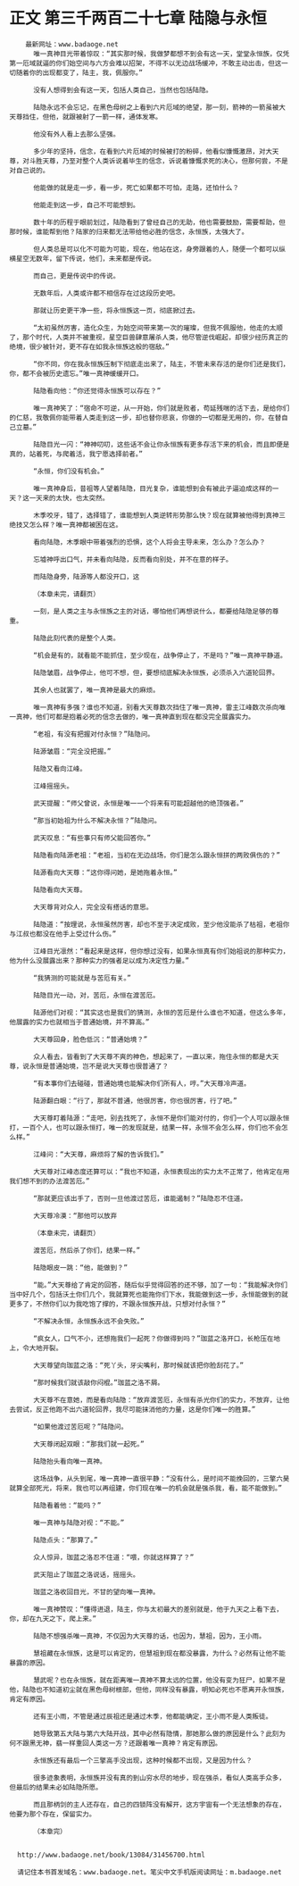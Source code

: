 # 正文 第三千两百二十七章 陆隐与永恒
        最新网址：www.badaoge.net
          唯一真神目光带着惊叹：“其实那时候，我做梦都想不到会有这一天，堂堂永恒族，仅凭第一厄域就逼的你们始空间与六方会难以招架，不得不以无边战场缓冲，不敢主动出击，但这一切随着你的出现都变了，陆主，我，佩服你。”
      
          没有人想得到会有这一天，包括人类自己，当然也包括陆隐。
      
          陆隐永远不会忘记，在黑色母树之上看到六片厄域的绝望，那一刻，箭神的一箭虽被大天尊挡住，但他，就跟被射了一箭一样，通体发寒。
      
          他没有外人看上去那么坚强。
      
          多少年的坚持，信念，在看到六片厄域的时候被打的粉碎，他看似慷慨激昂，对大天尊，对斗胜天尊，乃至对整个人类诉说着毕生的信念，诉说着慷慨求死的决心，但那何尝，不是对自己说的。
      
          他能做的就是走一步，看一步，死亡如果都不可怕，走路，还怕什么？
      
          他能走到这一步，自己不可能想到。
      
          数十年的历程于眼前划过，陆隐看到了曾经自己的无助，他也需要鼓励，需要帮助，但那时候，谁能帮到他？陆家的归来都无法带给他必胜的信念，永恒族，太强大了。
      
          但人类总是可以化不可能为可能，现在，他站在这，身旁跟着的人，随便一个都可以纵横星空无数年，留下传说，他们，未来都是传说。
      
          而自己，更是传说中的传说。
      
          无数年后，人类或许都不相信存在过这段历史吧。
      
          那就让历史更干净一些，将永恒族这一页，彻底掀过去。
      
          “太初虽然厉害，造化众生，为始空间带来第一次的璀璨，但我不佩服他，他走的太顺了，那个时代，人类并不被重视，星空巨兽肆意屠杀人类，他尽管逆伐崛起，却很少经历真正的绝境，很少被针对，更不存在如我永恒族这般的宿敌。”
      
          “你不同，你在我永恒族压制下彻底走出来了，陆主，不管未来存活的是你们还是我们，你，都不会被历史遗忘。”唯一真神缓缓开口。
      
          陆隐看向他：“你还觉得永恒族可以存在？”
      
          唯一真神笑了：“宿命不可逆，从一开始，你们就是败者，苟延残喘的活下去，是给你们的仁慈，我敬佩你能带着人类走到这一步，却也替你悲哀，你做的一切都是无用的，你，在替自己立墓。”
      
          陆隐目光一闪：“神神叨叨，这些话不会让你永恒族有更多存活下来的机会，而且即便是真的，站着死，与爬着活，我宁愿选择前者。”
      
          “永恒，你们没有机会。”
      
          唯一真神身后，昔祖等人望着陆隐，目光复杂，谁能想到会有被此子逼迫成这样的一天？这一天来的太快，也太突然。
      
          木季咬牙，错了，选择错了，谁能想到人类逆转形势那么快？现在就算被他得到真神三绝技又怎么样？唯一真神都被困在这。
      
          看向陆隐，木季眼中带着强烈的恐惧，这个人将会主导未来，怎么办？怎么办？
      
          忘墟神呼出口气，并未看向陆隐，反而看向别处，并不在意的样子。
      
          而陆隐身旁，陆源等人都没开口，这
      
          （本章未完，请翻页）
      
          一刻，是人类之主与永恒族之主的对话，哪怕他们再想说什么，都要给陆隐足够的尊重。
      
          陆隐此刻代表的是整个人类。
      
          “机会是有的，就看能不能抓住，至少现在，战争停止了，不是吗？”唯一真神平静道。
      
          陆隐皱眉，战争停止，他可不想，但，要想彻底解决永恒族，必须杀入六道轮回界。
      
          其余人也就罢了，唯一真神是最大的麻烦。
      
          唯一真神有多强？谁也不知道，别看大天尊数次挡住了唯一真神，雷主江峰数次杀向唯一真神，他们可都是抱着必死的信念去做的，唯一真神直到现在都没完全展露实力。
      
          “老祖，有没有把握对付永恒？”陆隐问。
      
          陆源皱眉：“完全没把握。”
      
          陆隐又看向江峰。
      
          江峰摇摇头。
      
          武天提醒：“师父曾说，永恒是唯一一个将来有可能超越他的绝顶强者。”
      
          “那当初始祖为什么不解决永恒？”陆隐问。
      
          武天叹息：“有些事只有师父能回答你。”
      
          陆隐看向陆源老祖：“老祖，当初在无边战场，你们是怎么跟永恒拼的两败俱伤的？”
      
          陆源看向大天尊：“这你得问她，是她拖着永恒。”
      
          陆隐看向大天尊。
      
          大天尊背对众人，完全没有搭话的意思。
      
          陆隐道：“按理说，永恒虽然厉害，却也不至于决定成败，至少他没能杀了枯祖，老祖你与江叔也都没在他手上受过什么伤。”
      
          江峰目光凛然：“看起来是这样，但你想过没有，如果永恒真有你们始祖说的那种实力，他为什么没展露出来？那种实力的强者足以成为决定性力量。”
      
          “我猜测的可能就是与苦厄有关。”
      
          陆隐目光一动，对，苦厄，永恒在渡苦厄。
      
          陆源他们对视：“其实这也是我们的猜测，永恒的苦厄是什么谁也不知道，但这么多年，他展露的实力也就相当于普通始境，并不算高。”
      
          大天尊回身，脸色低沉：“普通始境？”
      
          众人看去，皆看到了大天尊不爽的神色，想起来了，一直以来，拖住永恒的都是大天尊，说永恒是普通始境，岂不是说大天尊也很普通了？
      
          “有本事你们去碰碰，普通始境也能解决你们所有人，哼。”大天尊冷声道。
      
          陆源翻白眼：“行了，那就不普通，他很厉害，你也很厉害，行了吧。”
      
          大天尊盯着陆源：“走吧，别去找死了，永恒不是你们能对付的，你们一个人可以跟永恒打，一百个人，也可以跟永恒打，唯一的发现就是，结果一样，永恒不会怎么样，你们也不会怎么样。”
      
          江峰问：“大天尊，麻烦将了解的告诉我们。”
      
          大天尊对江峰态度还算可以：“我也不知道，永恒表现出的实力太不正常了，他肯定在用我们想不到的办法渡苦厄。”
      
          “那就更应该出手了，否则一旦他渡过苦厄，谁能遏制？”陆隐忍不住道。
      
          大天尊冷漠：“那他可以放弃
      
          （本章未完，请翻页）
      
          渡苦厄，然后杀了你们，结果一样。”
      
          陆隐眼皮一跳：“他，能做到？”
      
          “能。”大天尊给了肯定的回答，随后似乎觉得回答的还不够，加了一句：“我能解决你们当中好几个，包括沃土你们几个，我就算死也能拖你们下水，我能做到这一步，永恒能做到的就更多了，不然你们以为我吃饱了撑的，不跟永恒族开战，只想对付永恒？”
      
          “不解决永恒，永恒族永远不会失败。”
      
          “疯女人，口气不小，还想拖我们一起死？你做得到吗？”珈蓝之洛开口，长枪压在地上，令大地开裂。
      
          大天尊望向珈蓝之洛：“死丫头，牙尖嘴利，那时候就该把你脸刮花了。”
      
          “那时候我们就该敲你闷棍。”珈蓝之洛不屑。
      
          大天尊不在意她，而是看向陆隐：“放弃渡苦厄，永恒有杀光你们的实力，不放弃，让他去尝试，反正他跑不出六道轮回界，我尽可能抹消他的力量，这是你们唯一的胜算。”
      
          “如果他渡过苦厄呢？”陆隐问。
      
          大天尊闭起双眼：“那我们就一起死。”
      
          陆隐抬头看向唯一真神。
      
          这场战争，从头到尾，唯一真神一直很平静：“没有什么，是时间不能挽回的，三擎六昊就算全部死光，将来，我也可以再组建，你们现在唯一的机会就是强杀我，看，能不能做到。”
      
          陆隐看着他：“能吗？”
      
          唯一真神与陆隐对视：“不能。”
      
          陆隐点头：“那算了。”
      
          众人惊异，珈蓝之洛忍不住道：“喂，你就这样算了？”
      
          武天阻止了珈蓝之洛说话，摇摇头。
      
          珈蓝之洛收回目光，不甘的望向唯一真神。
      
          唯一真神赞叹：“懂得进退，陆主，你与太初最大的差别就是，他于九天之上看下去，你，却在九天之下，爬上来。”
      
          陆隐不想强杀唯一真神，不仅因为大天尊的话，也因为，慧祖，因为，王小雨。
      
          慧祖藏在永恒族，这是可以肯定的，但慧祖到现在都没暴露，为什么？必然有让他不能暴露的原因。
      
          慧武呢？也在永恒族，就在距离唯一真神不算太远的位置，他没有变为狂尸，如果不是他，陆隐也不知道初尘就在黑色母树根部，但他，同样没有暴露，明知必死也不愿离开永恒族，肯定有原因。
      
          还有王小雨，不管是通过辰祖还是通过木季，他都能确定，王小雨不是人类叛徒。
      
          她导致第五大陆与第六大陆开战，其中必然有隐情，那她那么做的原因是什么？此刻为何不跟黑无神，翡一样重回人类这一方？还跟着唯一真神？肯定有原因。
      
          永恒族还有最后一个三擎高手没出现，这种时候都不出现，又是因为什么？
      
          很多迹象表明，永恒族并没有真的到山穷水尽的地步，现在强杀，看似人类高手众多，但最后的结果未必如陆隐所愿。
      
          而且那柄剑的主人还存在，自己的四锁阵没有解开，这方宇宙有一个无法想象的存在，他要为那个存在，保留实力。
      
          （本章完）
      
      
      http://www.badaoge.net/book/13084/31456700.html
      
      请记住本书首发域名：www.badaoge.net。笔尖中文手机版阅读网址：m.badaoge.net